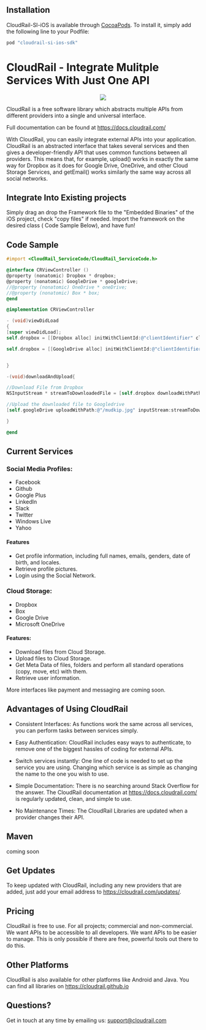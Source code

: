 <!--# CloudRail-SI-iOS-->
<!---->
<!--[![CI Status](http://img.shields.io/travis/Felipe Cesar/CloudRail-SI-iOS.svg?style=flat)](https://travis-ci.org/Felipe Cesar/CloudRail-SI-iOS)-->
<!--[![Version](https://img.shields.io/cocoapods/v/CloudRail-SI-iOS.svg?style=flat)](http://cocoapods.org/pods/CloudRail-SI-iOS)-->
<!--[![Platform](https://img.shields.io/cocoapods/p/CloudRail-SI-iOS.svg?style=flat)](http://cocoapods.org/pods/CloudRail-SI-iOS)-->
<!---->
<!--## Example-->
<!---->
<!--To run the example project, clone the repo, and run `pod install` from the Example directory first.-->
<!---->
<!--## Requirements-->

## Installation

CloudRail-SI-iOS is available through [CocoaPods](http://cocoapods.org). To install
it, simply add the following line to your Podfile:

````ruby
pod "cloudrail-si-ios-sdk"
````

# CloudRail - Integrate Mulitple Services With Just One API

<p align="center">
<img src="http://cloudrail.com/wp-content/uploads/2016/05/cloudrail_SI_github.png"/>
</p>

CloudRail is a free software library which abstracts multiple APIs from different providers into a single and universal interface.

Full documentation can be found at https://docs.cloudrail.com/

With CloudRail, you can easily integrate external APIs into your application. CloudRail is an abstracted interface that takes several services and then gives a developer-friendly API that uses common functions between all providers. This means that, for example, upload() works in exactly the same way for Dropbox as it does for Google Drive, OneDrive, and other Cloud Storage Services, and getEmail() works similarly the same way across all social networks.

## Integrate Into Existing projects

Simply drag an drop the Framework file to the "Embedded Binaries" of the iOS project, check "copy files" if needed. Import the framework on the desired class ( Code Sample Below), and have fun!

## Code Sample
```` objective-c
#import <CloudRail_ServiceCode/CloudRail_ServiceCode.h>

@interface CRViewController ()
@property (nonatomic) Dropbox * dropbox;
@property (nonatomic) GoogleDrive * googleDrive;
//@property (nonatomic) OneDrive * oneDrive;
//@property (nonatomic) Box * box;
@end

@implementation CRViewController

- (void)viewDidLoad
{
[super viewDidLoad];
self.dropbox = [[Dropbox alloc] initWithClientId:@"clientIdentifier" clientSecret:@"clientSecret"];

self.dropbox = [[GoogleDrive alloc] initWithClientId:@"clientIdentifier" clientSecret:@"clientSecret"];


}

-(void)downloadAndUpload{

//Download File from Dropbox
NSInputStream * streamToDownloadedFile = [self.dropbox downloadWithPath:@"/mudkip.jpg"];

//Upload the downloaded file to Googledrive
[self.googleDrive uploadWithPath:@"/mudkip.jpg" inputStream:streamToDownloadedFile size:size];

}

@end
````

## Current Services

### Social Media Profiles:

* Facebook
* Github
* Google Plus
* LinkedIn
* Slack
* Twitter
* Windows Live
* Yahoo

#### Features

* Get profile information, including full names, emails, genders, date of birth, and locales.
* Retrieve profile pictures.
* Login using the Social Network.

### Cloud Storage:

* Dropbox
* Box
* Google Drive
* Microsoft OneDrive

#### Features:

* Download files from Cloud Storage.
* Upload files to Cloud Storage.
* Get Meta Data of files, folders and perform all standard operations (copy, move, etc) with them.
* Retrieve user information.

More interfaces like payment and messaging are coming soon.

## Advantages of Using CloudRail

* Consistent Interfaces: As functions work the same across all services, you can perform tasks between services simply.

* Easy Authentication: CloudRail includes easy ways to authenticate, to remove one of the biggest hassles of coding for external APIs.

* Switch services instantly: One line of code is needed to set up the service you are using. Changing which service is as simple as changing the name to the one you wish to use.

* Simple Documentation: There is no searching around Stack Overflow for the answer. The CloudRail documentation at https://docs.cloudrail.com/ is regularly updated, clean, and simple to use.

* No Maintenance Times: The CloudRail Libraries are updated when a provider changes their API.

## Maven
coming soon

## Get Updates

To keep updated with CloudRail, including any new providers that are added, just add your email address to https://cloudrail.com/updates/.

## Pricing

CloudRail is free to use. For all projects; commercial and non-commercial. We want APIs to be accessible to all developers. We want APIs to be easier to manage. This is only possible if there are free, powerful tools out there to do this.

## Other Platforms

CloudRail is also available for other platforms like Android and Java. You can find all libraries on https://cloudrail.github.io

## Questions?

Get in touch at any time by emailing us: support@cloudrail.com